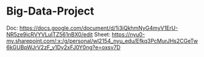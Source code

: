 # Big-Data-Project

Doc: https://docs.google.com/document/d/1i3iQkhmNyG4myV1ErU-NR5ze9icRVYVLuITZ561nBX0/edit
Sheet: https://nyu0-my.sharepoint.com/:x:/g/personal/wl2154_nyu_edu/Efkq3PcMurJHs2CGeTw6kGUBpWJrV2zF_v1Dy2xFJ0Y0ng?e=oxsv7D
